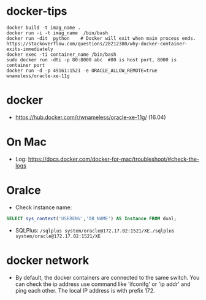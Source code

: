 # docker-tips

```
docker build -t imag_name .
docker run -i -t imag_name  /bin/bash
docker run -dit  python    # Docker will exit when main process ends. https://stackoverflow.com/questions/28212380/why-docker-container-exits-immediately
docker exec -ti container_name /bin/bash
sudo docker run -dti -p 80:8000 abc  #80 is host port, 8000 is container port
docker run -d -p 49161:1521 -e ORACLE_ALLOW_REMOTE=true wnameless/oracle-xe-11g
```

# docker
* https://hub.docker.com/r/wnameless/oracle-xe-11g/   (16.04)

# On Mac
* Log: https://docs.docker.com/docker-for-mac/troubleshoot/#check-the-logs

# Oralce
* Check instance name:
```sql
SELECT sys_context('USERENV','DB_NAME') AS Instance FROM dual;

```
* SQLPlus: `/sqlplus system/oracle@172.17.02:1521/XE./sqlplus system/oracle@172.17.02:1521/XE`

# docker network
* By default, the docker containers are connected to the same switch. You can check the ip address use command like 'ifconifg' or 'ip addr' and ping each other. The local IP address is with prefix 172.
